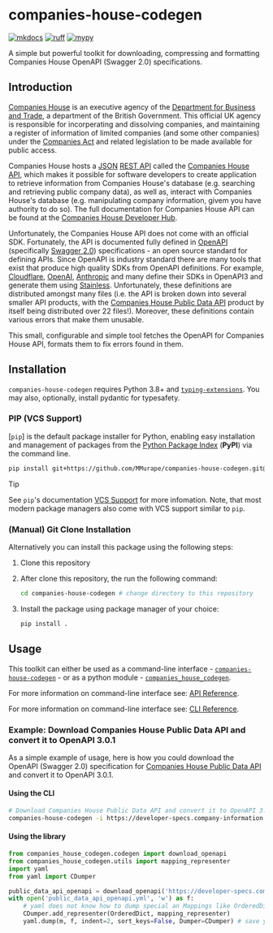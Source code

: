 
# companies-house-codegen

[![mkdocs](https://github.com/mmurape/companies-house-codegen/workflows/mkdocs/badge.svg)](https://github.com/MMurape/companies-house-codegen/actions)
[![ruff](https://github.com/mmurape/companies-house-codegen/workflows/ruff/badge.svg)](https://github.com/MMurape/companies-house-codegen/actions)
[![mypy](https://github.com/mmurape/companies-house-codegen/workflows/mypy/badge.svg)](https://github.com/MMurape/companies-house-codegen/actions)

A simple but powerful toolkit for downloading, compressing and formatting
Companies House OpenAPI (Swagger 2.0) specifications.

## Introduction

[Companies House](https://companieshouse.gov.uk) is an executive agency of the [Department for Business and Trade](https://gov.uk/dbt), a department of the British Government. This official UK agency is responsible for incorperating and dissolving companies, and maintaining a register of information of limited companies (and some other companies) under the [Companies Act](https://www.legislation.gov.uk/ukpga/2006/46/contents) and related legislation to be made available for public access.

Companies House hosts a [JSON](http://www.json.org/) [REST API](https://restfulapi.net/) called the [Companies House API](https://developer.company-information.service.gov.uk/overview), which makes it possible for software developers to create application to retrieve information from Companies House's database (e.g. searching and retrieving public company data), as well as, interact with Companies House's database (e.g. manipulating company information, givem you have authority to do so). The full documentation for Companies House API can be found at the [Companies House Developer Hub](https://developer.company-information.service.gov.uk/).

Unfortunately, the Companies House API does not come with an official SDK. Fortunately, the API is documented fully defined in [OpenAPI](https://swagger.io/) (specifically [Swagger 2.0](https://swagger.io/specification/v2/)) specifications - an open source standard for defining APIs. Since OpenAPI is industry standard there are many tools that exist that produce high quality SDKs from OpenAPI definitions. For example, [Cloudflare](https://www.stainless.com/customers/cloudflare), [OpenAI](https://www.stainless.com/customers/openai), [Anthropic](https://docs.anthropic.com/claude/reference/client-sdks) and many define their SDKs in OpenAPI3 and generate them using [Stainless](https://www.stainless.com/). Unfortunately, these definitions are distributed amongst many files (i.e. the API is broken down into several smaller API products, with the [Companies House Public Data API](https://developer-specs.company-information.service.gov.uk/companies-house-public-data-api/reference) product by itself being distributed over 22 files!). Moreover, these definitions contain various errors that make them unusable.

This small, configurable and simple tool fetches the OpenAPI for Companies House API, formats them to fix errors found in them.

## Installation

`companies-house-codegen` requires Python 3.8+
and [`typing-extensions`](https://github.com/python/typing_extensions).
You may also, optionally, install pydantic for typesafety.

### PIP (VCS Support)

[`pip`] is the default package installer for Python, enabling easy installation and management of packages from the [Python Package Index](https://pypi.org/) (**PyPI**) via the command line.

```sh
pip install git+https://github.com/MMurape/companies-house-codegen.git@main
```

> [!TIP]
> See `pip`'s documentation [VCS Support](https://pip.pypa.io/en/stable/topics/vcs-support/)
> for more infomation. Note, that most modern package managers also come with VCS support
> similar to `pip`.

### (Manual) Git Clone Installation

Alternatively you can install this package using the following steps:

1. Clone this repository
2. After clone this repository, the run the following command:

    ```sh
    cd companies-house-codegen # change directory to this repository
    ```

3. Install the package using package manager of your choice:

    ```sh
    pip install .
    ```

## Usage

This toolkit can either be used
as a command-line interface - [`companies-house-codegen`](command-line-interface.md) -
or as a python module - [`companies_house_codegen`](api-reference/index.md).

For more information on command-line interface see: [API Reference](api-reference/index.md).

For more information on command-line interface see: [CLI Reference](command-line-interface.md).

### Example: Download Companies House Public Data API and convert it to OpenAPI 3.0.1

As a simple example of usage, here is how you could download
the OpenAPI (Swagger 2.0) specification for
[Companies House Public Data API](https://developer-specs.company-information.service.gov.uk/companies-house-public-data-api/reference)
and convert it to OpenAPI 3.0.1.

#### Using the CLI

```sh
# Download Companies House Public Data API and convert it to OpenAPI 3.0.1
companies-house-codegen -i https://developer-specs.company-information.service.gov.uk/api.ch.gov.uk-specifications/swagger-2.0/spec/swagger.json --zip public_data_api_openapi.yml --openapi
```

#### Using the library

```python
from companies_house_codegen.codegen import download_openapi
from companies_house_codegen.utils import mapping_representer
import yaml
from yaml import CDumper

public_data_api_openapi = download_openapi('https://developer-specs.company-information.service.gov.uk/api.ch.gov.uk-specifications/swagger-2.0/spec/swagger.json')
with open('public_data_api_openapi.yml', 'w') as f:
    # yaml does not know how to dump special an Mappings like OrderedDict.
    CDumper.add_representer(OrderedDict, mapping_representer)
    yaml.dump(m, f, indent=2, sort_keys=False, Dumper=CDumper) # save yaml
```
